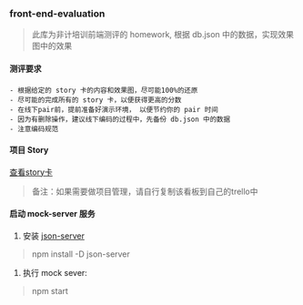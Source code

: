 ### front-end-evaluation

> 此库为非计培训前端测评的 homework, 根据 db.json 中的数据，实现效果图中的效果

#### 测评要求
    - 根据给定的 story 卡的内容和效果图，尽可能100%的还原
    - 尽可能的完成所有的 story 卡，以便获得更高的分数
    - 在线下pair前，提前准备好演示环境， 以便节约你的 pair 时间
    - 因为有删除操作，建议线下编码的过程中，先备份 db.json 中的数据
    - 注意编码规范

#### 项目 Story

[查看story卡](https://trello.com/invite/b/V4iT85Es/f2db24c52497ac0bf90addc758a1601d/%E9%9D%9E%E8%AE%A1%E5%9F%B9%E8%AE%AD%E5%89%8D%E7%AB%AF%E6%B5%8B%E8%AF%84-homework)

> 备注：如果需要做项目管理，请自行复制该看板到自己的trello中

#### 启动 mock-server 服务

1. 安装 [json-server](https://github.com/typicode/json-server)
> npm install -D json-server

1. 执行 mock sever:
> npm start

